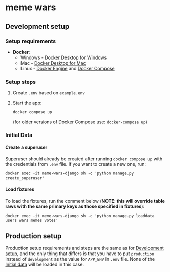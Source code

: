 # meme wars


## Development setup

### Setup requirements

- **Docker**:
    - Windows - [Docker Desktop for Windows](https://docs.docker.com/docker-for-windows/install/)
    - Mac - [Docker Desktop for Mac](https://docs.docker.com/docker-for-mac/install/)
    - Linux - [Docker Engine](https://docs.docker.com/engine/install/#server)
      and [Docker Compose](https://docs.docker.com/compose/install/)

### Setup steps

1. Create `.env` based on `example.env`
2. Start the app:

   `docker compose up`

   (for older versions of Docker Compose use: `docker-compose up`)

### Initial Data

#### Create a superuser

Superuser should already be created after running `docker compose up`
with the credentials from `.env` file. If you want to create a new one, run:

  `docker exec -it meme-wars-django sh -c 'python manage.py create_superuser'`

#### Load fixtures

To load the fixtures, run the comment below (**NOTE: this will override table
raws with the same primary keys as those specified in fixtures**):

  `docker exec -it meme-wars-django sh -c 'python manage.py loaddata users wars memes votes'`


## Production setup

Production setup requirements and steps are the same as for [Development setup](#development-setup), 
and the only thing that differs is that you have to put `production` instead of `development` as the 
value for `APP_ENV` in `.env` file. None of the [Initial data](#initial-data) will be loaded
in this case.

